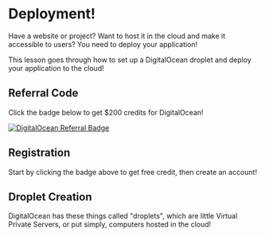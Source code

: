 # Deployment!

Have a website or project? Want to host it in the cloud and make it accessible to users? You need to deploy your application!

This lesson goes through how to set up a DigitalOcean droplet and deploy your application to the cloud!

## Referral Code

Click the badge below to get $200 credits for DigitalOcean!

[![DigitalOcean Referral Badge](https://web-platforms.sfo2.digitaloceanspaces.com/WWW/Badge%203.svg)](https://www.digitalocean.com/?refcode=100bab0e5e4e&utm_campaign=Referral_Invite&utm_medium=Referral_Program&utm_source=badge)

## Registration

Start by clicking the badge above to get free credit, then create an account!

## Droplet Creation

DigitalOcean has these things called "droplets", which are little Virtual Private Servers, or put simply, computers hosted in the cloud!


